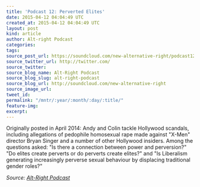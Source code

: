 ```yaml
---
title: 'Podcast 12: Perverted Elites'
date: 2015-04-12 04:04:49 UTC
created_at: 2015-04-12 04:04:49 UTC
layout: post
kind: article
author: Alt-right Podcast
categories: 
tags: 
source_post_url: https://soundcloud.com/new-alternative-right/podcast12-perverted-elites
source_twitter_url: http://twitter.com/
source_twitter: 
source_blog_name: Alt-Right Podcast
source_blog_slug: alt-right-podcast
source_blog_url: http://soundcloud.com/new-alternative-right
source_image_url: 
tweet_id: 
permalink: "/mntr/:year/:month/:day/:title/"
feature-img: 
excerpt: 
---
```

Originally posted in April 2014: Andy and Colin tackle Hollywood scandals, including allegations of pedophile homosexual rape made against "X-Men" director Bryan Singer and a number of other Hollywood insiders. Among the questions asked: "Is there a connection between power and perversion?" "Do elites create perverts or do perverts create elites?" and "Is Liberalism generating increasingly perverse sexual behaviour by displacing traditional gender roles?"<div class="">
    <i>Source: <a href="http://soundcloud.com/new-alternative-right">Alt-Right Podcast</a></i>
</div>
